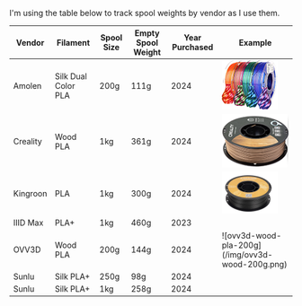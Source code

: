 I'm using the table below to track spool weights by vendor as I use them.

| Vendor | Filament | Spool Size | Empty Spool Weight | Year Purchased | Example |
|---|---|---|---|---|---|
| Amolen | Silk Dual Color PLA | 200g | 111g | 2024 | ![amolen-silk-pla-200g](/img/amolen-200g.png) |
| Creality | Wood PLA | 1kg | 361g | 2024 | ![creality-wood-pla-1kg](/img/creality-wood-1kg.png) |
| Kingroon | PLA | 1kg | 300g | 2024 | ![kingroon-pla-1kg](/img/kingroon-1kg.png) |
| IIID Max | PLA+ | 1kg | 460g | 2023 |  |
| OVV3D | Wood PLA | 200g | 144g | 2024 | ![ovv3d-wood-pla-200g] (/img/ovv3d-wood-200g.png) |
| Sunlu | Silk PLA+ | 250g | 98g | 2024 |  |
| Sunlu | Silk PLA+ | 1kg | 258g | 2024 |  |
